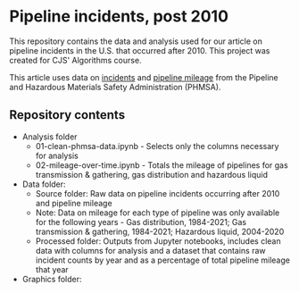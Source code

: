 # Pipeline incidents, post 2010

This repository contains the data and analysis used for our article on pipeline incidents in the U.S. that occurred after 2010. This project was created for CJS' Algorithms course.

This article uses data on [incidents](https://www.phmsa.dot.gov/data-and-statistics/pipeline/source-data) and [pipeline mileage](https://www.phmsa.dot.gov/data-and-statistics/pipeline/annual-report-mileage-hazardous-liquid-or-carbon-dioxide-systems) from the Pipeline and Hazardous Materials Safety Administration (PHMSA).

## Repository contents
* Analysis folder
    * 01-clean-phmsa-data.ipynb - Selects only the columns necessary for analysis
    * 02-mileage-over-time.ipynb - Totals the mileage of pipelines for gas transmission & gathering, gas distribution and hazardous liquid
* Data folder:
    * Source folder: Raw data on pipeline incidents occurring after 2010 and pipeline mileage
    * Note: Data on mileage for each type of pipeline was only available for the following years - Gas distribution, 1984-2021; Gas transmission & gathering, 1984-2021; Hazardous liquid, 2004-2020
    * Processed folder: Outputs from Jupyter notebooks, includes clean data with columns for analysis and a dataset that contains raw incident counts by year and as a percentage of total pipeline mileage that year
* Graphics folder: